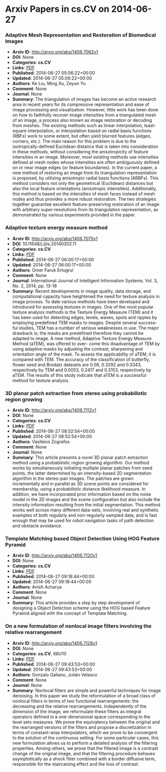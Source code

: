 # Arxiv Papers in cs.CV on 2014-06-27
### Adaptive Mesh Representation and Restoration of Biomedical Images
- **Arxiv ID**: http://arxiv.org/abs/1406.7062v1
- **DOI**: None
- **Categories**: **cs.CV**
- **Links**: [PDF](http://arxiv.org/pdf/1406.7062v1)
- **Published**: 2014-06-27 05:06:22+00:00
- **Updated**: 2014-06-27 05:06:22+00:00
- **Authors**: Ke Liu, Ming Xu, Zeyun Yu
- **Comment**: None
- **Journal**: None
- **Summary**: The triangulation of images has become an active research area in recent years for its compressive representation and ease of image processing and visualization. However, little work has been done on how to faithfully recover image intensities from a triangulated mesh of an image, a process also known as image restoration or decoding from meshes. The existing methods such as linear interpolation, least-square interpolation, or interpolation based on radial basis functions (RBFs) work to some extent, but often yield blurred features (edges, corners, etc.). The main reason for this problem is due to the isotropically-defined Euclidean distance that is taken into consideration in these methods, without considering the anisotropicity of feature intensities in an image. Moreover, most existing methods use intensities defined at mesh nodes whose intensities are often ambiguously defined on or near image edges (or feature boundaries). In the current paper, a new method of restoring an image from its triangulation representation is proposed, by utilizing anisotropic radial basis functions (ARBFs). This method considers not only the geometrical (Euclidean) distances but also the local feature orientations (anisotropic intensities). Additionally, this method is based on the intensities of mesh faces instead of mesh nodes and thus provides a more robust restoration. The two strategies together guarantee excellent feature-preserving restoration of an image with arbitrary super-resolutions from its triangulation representation, as demonstrated by various experiments provided in the paper.



### Adaptive texture energy measure method
- **Arxiv ID**: http://arxiv.org/abs/1406.7075v1
- **DOI**: 10.11648/j.ijiis.20140302.11
- **Categories**: **cs.CV**
- **Links**: [PDF](http://arxiv.org/pdf/1406.7075v1)
- **Published**: 2014-06-27 06:00:17+00:00
- **Updated**: 2014-06-27 06:00:17+00:00
- **Authors**: Omer Faruk Ertugrul
- **Comment**: None
- **Journal**: International Journal of Intelligent Information Systems. Vol. 3,
  No. 2, 2014, pp. 13-18
- **Summary**: Recent developments in image quality, data storage, and computational capacity have heightened the need for texture analysis in image process. To date various methods have been developed and introduced for assessing textures in images. One of the most popular texture analysis methods is the Texture Energy Measure (TEM) and it has been used for detecting edges, levels, waves, spots and ripples by employing predefined TEM masks to images. Despite several success- ful studies, TEM has a number of serious weaknesses in use. The major drawback is; the masks are predefined therefore they cannot be adapted to image. A new method, Adaptive Texture Energy Measure Method (aTEM), was offered to over- come this disadvantage of TEM by using adaptive masks by adjusting the contrast, sharpening and orientation angle of the mask. To assess the applicability of aTEM, it is compared with TEM. The accuracy of the classification of butterfly, flower seed and Brodatz datasets are 0.08, 0.3292 and 0.3343, respectively by TEM and 0.0053, 0.2417 and 0.3153, respectively by aTEM. The results of this study indicate that aTEM is a successful method for texture analysis.



### 3D planar patch extraction from stereo using probabilistic region growing
- **Arxiv ID**: http://arxiv.org/abs/1406.7112v1
- **DOI**: None
- **Categories**: **cs.CV**
- **Links**: [PDF](http://arxiv.org/pdf/1406.7112v1)
- **Published**: 2014-06-27 08:52:54+00:00
- **Updated**: 2014-06-27 08:52:54+00:00
- **Authors**: Vasileios Zografos
- **Comment**: None
- **Journal**: None
- **Summary**: This article presents a novel 3D planar patch extraction method using a probabilistic region growing algorithm. Our method works by simultaneously initiating multiple planar patches from seed points, the latter determined by an intensity-based 2D segmentation algorithm in the stereo-pair images. The patches are grown incrementally and in parallel as 3D scene points are considered for membership, using a probabilistic distance likelihood measure. In addition, we have incorporated prior information based on the noise model in the 2D images and the scene configuration but also include the intensity information resulting from the initial segmentation. This method works well across many different data-sets, involving real and synthetic examples of both regularly and non-regularly sampled data, and is fast enough that may be used for robot navigation tasks of path detection and obstacle avoidance.



### Template Matching based Object Detection Using HOG Feature Pyramid
- **Arxiv ID**: http://arxiv.org/abs/1406.7120v1
- **DOI**: None
- **Categories**: **cs.CV**
- **Links**: [PDF](http://arxiv.org/pdf/1406.7120v1)
- **Published**: 2014-06-27 09:18:44+00:00
- **Updated**: 2014-06-27 09:18:44+00:00
- **Authors**: Anish Acharya
- **Comment**: None
- **Journal**: None
- **Summary**: This article provides a step by step development of designing a Object Detection scheme using the HOG based Feature Pyramid aligned with the concept of Template Matching.



### On a new formulation of nonlocal image filters involving the relative rearrangement
- **Arxiv ID**: http://arxiv.org/abs/1406.7128v1
- **DOI**: None
- **Categories**: **cs.CV**, 68U10
- **Links**: [PDF](http://arxiv.org/pdf/1406.7128v1)
- **Published**: 2014-06-27 09:43:53+00:00
- **Updated**: 2014-06-27 09:43:53+00:00
- **Authors**: Gonzalo Galiano, Julián Velasco
- **Comment**: None
- **Journal**: None
- **Summary**: Nonlocal filters are simple and powerful techniques for image denoising. In this paper we study the reformulation of a broad class of nonlocal filters in terms of two functional rearrangements: the decreasing and the relative rearrangements.   Independently of the dimension of the image, we reformulate these filters as integral operators defined in a one-dimensional space corresponding to the level sets measures.   We prove the equivalency between the original and the rearranged versions of the filters and propose a discretization in terms of constant-wise interpolators, which we prove to be convergent to the solution of the continuous setting.   For some particular cases, this new formulation allows us to perform a detailed analysis of the filtering properties. Among others, we prove that the filtered image is a contrast change of the original image, and that the filtering procedure behaves asymptotically as a shock filter combined with a border diffusive term, responsible for the staircaising effect and the loss of contrast.



